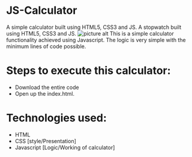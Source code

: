 # JS-Calculator
A simple calculator built using HTML5, CSS3 and JS. 
A stopwatch built using HTML5, CSS3 and JS.
![picture alt](https://raw.githubusercontent.com/lakshjadhwanilj/JS-Calculator/master/Screenshot%201.png)
This is a simple calculator functionality achieved using Javascript. The logic is very simple with the minimum lines of code possible.
# Steps to execute this calculator:

   * Download the entire code
   * Open up the index.html.

# Technologies used:

   * HTML
   * CSS [style/Presentation]
   * Javascript [Logic/Working of calculator]
